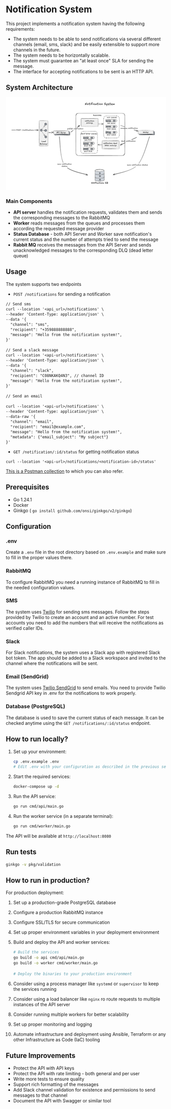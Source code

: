 # Notification System

This project implements a notification system having the following requirements:

- The system needs to be able to send notifications via several different channels (email,
  sms, slack) and be easily extensible to support more channels in the future.
- The system needs to be horizontally scalable.
- The system must guarantee an "at least once" SLA for sending the message.
- The interface for accepting notifications to be sent is an HTTP API.

## System Architecture

![Notification System](./notification-system.png)

### Main Components

- **API server** handles the notification requests, validates them and sends the corresponding messages to the RabbitMQ
- **Worker** reads messages from the queues and processes them according the requested message provider
- **Status Database** - both API Server and Worker save notification's current status and the number of attempts tried to send the message
- **Rabbit MQ** receives the messages from the API Server and sends unacknowledged messages to the corresponding DLQ (dead letter queue)

## Usage

The system supports two endpoints

- `POST /notifications` for sending a notification

```curl
// Send sms
curl --location '<api_url>/notifications' \
--header 'Content-Type: application/json' \
--data '{
  "channel": "sms",
  "recipient": "+359888888888",
  "message": "Hello from the notification system!",
}'

// Send a slack message
curl --location '<api-url>/notifications' \
--header 'Content-Type: application/json' \
--data '{
  "channel": "slack",
  "recipient": "C08NKAKQ4N3", // channel ID
  "message": "Hello from the notification system!",
}'

// Send an email

curl --location '<api-url>/notifications' \
--header 'Content-Type: application/json' \
--data-raw '{
  "channel": "email",
  "recipient": "email@example.com",
  "message": "Hello from the notification system!",
  "metadata": {"email_subject": "My subject"}
}'

```

- `GET /notification/:id/status` for getting notification status

```
curl --location '<api-url>/notifications/<notification-id>/status'
```

[This is a Postman collection](https://universal-trinity-803630.postman.co/workspace/At-Kairos~646c5e69-d3c8-456b-8701-b01d8d5711c7/collection/1202446-3827b24f-5aa9-4e05-b38d-82c97b3044f3?action=share&creator=1202446) to which you can also refer.

## Prerequisites

- Go 1.24.1
- Docker
- Ginkgo ( `go install github.com/onsi/ginkgo/v2/ginkgo`)

## Configuration

### .env

Create a `.env` file in the root directory based on `.env.example` and make sure to fill in the proper values there.

### RabbitMQ

To configure RabbitMQ you need a running instance of RabbitMQ to fill in the needed configuration values.

### SMS

The system uses [Twilio](https://www.twilio.com/en-us) for sending sms messages.
Follow the steps provided by Twilio to create an account and an active number.
For test accounts you need to add the numbers that will receive the notifications as verified caller IDs.

### Slack

For Slack notifications, the system uses a Slack app with registered Slack bot token. The app should be added to a Slack workspace and invited to the channel where the notifications will be sent.

### Email (SendGrid)

The system uses [Twilio SendGrid](https://sendgrid.com/) to send emails. You need to provide Twilio Sendgrid API key in .env for the notifications to work properly.

### Database (PostgreSQL)

The database is used to save the current status of each message. It can be checked anytime using the `GET /notifications/:id/status` endpoint.

## How to run locally?

1. Set up your environment:

   ```bash
   cp .env.example .env
   # Edit .env with your configuration as described in the previous section
   ```

1. Start the required services:

   ```bash
   docker-compose up -d
   ```

1. Run the API service:

   ```bash
   go run cmd/api/main.go
   ```

1. Run the worker service (in a separate terminal):
   ```bash
   go run cmd/worker/main.go
   ```

The API will be available at `http://localhost:8080`

## Run tests

```bash
ginkgo -v pkg/validation
```

## How to run in production?

For production deployment:

1. Set up a production-grade PostgreSQL database
1. Configure a production RabbitMQ instance
1. Configure SSL/TLS for secure communication
1. Set up proper environment variables in your deployment environment
1. Build and deploy the API and worker services:

   ```bash
   # Build the services
   go build -o api cmd/api/main.go
   go build -o worker cmd/worker/main.go

   # Deploy the binaries to your production environment
   ```

1. Consider using a process manager like `systemd` or `supervisor` to keep the services running
1. Consider using a load balancer like `nginx` ro route requests to multiple instances of the API server
1. Consider running multiple workers for better scalability
1. Set up proper monitoring and logging
1. Automate infrastructure and deployment using Ansible, Terraform or any other Infrastructure as Code (IaC) tooling

## Future Improvements

- Protect the API with API keys
- Protect the API with rate limiting - both general and per user
- Write more tests to ensure quality
- Support rich formatting of the messages
- Add Slack channel validation for existence and permissions to send messages to that channel
- Document the API with Swagger or similar tool
